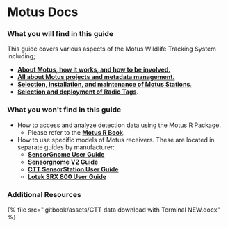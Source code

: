 # Motus Docs

### What you will find in this guide

This guide covers various aspects of the Motus Wildlife Tracking System including;

* [**About Motus, how it works, and how to be involved.**](broken-reference)
* [**All about Motus projects and metadata management.**](broken-reference)
* [**Selection, installation, and maintenance of Motus Stations**.](broken-reference)
* [**Selection and deployment of Radio Tags**](broken-reference).

### What you won't find in this guide

* How to access and analyze detection data using the Motus R Package.
  * Please refer to the [**Motus R Book**](https://motus.org/MotusRBook/).
* How to use specific models of Motus receivers. These are located in separate guides by manufacturer:
  * [**SensorGnome User Guide**](http://docs.motus.org/sensorgnome)
  * [**Sensorgnome V2 Guide**](https://docs.motus.org/sensorgnome-v2)
  * [**CTT SensorStation User Guide**](https://cellular-tracking-technologies.github.io/ctt\_documentation/SensorStation-User-Guide.html)
  * [**Lotek SRX 800 User Guide**](https://fccid.io/FW9SRX800/User-Manual/User-Manual-2328127)

### Additional Resources

{% file src=".gitbook/assets/CTT data download with Terminal NEW.docx" %}

